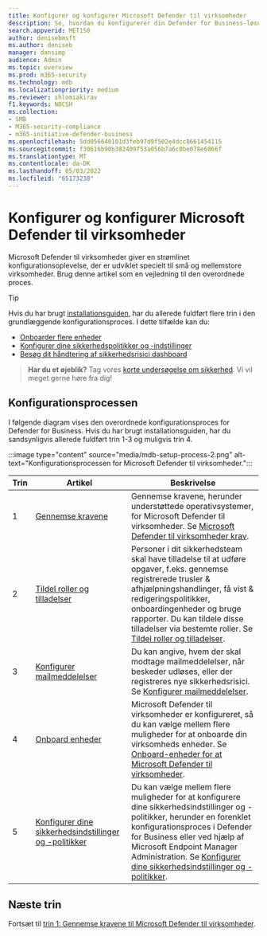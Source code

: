 ```yaml
---
title: Konfigurer og konfigurer Microsoft Defender til virksomheder
description: Se, hvordan du konfigurerer din Defender for Business-løsning til cybersikkerhed. Onboarde enheder, gennemse dine politikker, og rediger dine indstillinger efter behov.
search.appverid: MET150
author: denisebmsft
ms.author: deniseb
manager: dansimp
audience: Admin
ms.topic: overview
ms.prod: m365-security
ms.technology: mdb
ms.localizationpriority: medium
ms.reviewer: shlomiakirav
f1.keywords: NOCSH
ms.collection:
- SMB
- M365-security-compliance
- m365-initiative-defender-business
ms.openlocfilehash: 5dd056640101d3feb97d9f502e4dcc8661454115
ms.sourcegitcommit: f30616b90b382409f53a056b7a6c8be078e6866f
ms.translationtype: MT
ms.contentlocale: da-DK
ms.lasthandoff: 05/03/2022
ms.locfileid: "65173238"
---
```

# <a name="set-up-and-configure-microsoft-defender-for-business"></a>Konfigurer og konfigurer Microsoft Defender til virksomheder

Microsoft Defender til virksomheder giver en strømlinet konfigurationsoplevelse, der er udviklet specielt til små og mellemstore virksomheder. Brug denne artikel som en vejledning til den overordnede proces.

> [!TIP]
> Hvis du har brugt [installationsguiden](mdb-use-wizard.md), har du allerede fuldført flere trin i den grundlæggende konfigurationsproces. I dette tilfælde kan du:
> - [Onboarder flere enheder](mdb-onboard-devices.md)
> - [Konfigurer dine sikkerhedspolitikker og -indstillinger](mdb-configure-security-settings.md)
> - [Besøg dit håndtering af sikkerhedsrisici dashboard](mdb-view-tvm-dashboard.md)

>
> **Har du et øjeblik?**
> Tag vores <a href="https://microsoft.qualtrics.com/jfe/form/SV_0JPjTPHGEWTQr4y" target="_blank">korte undersøgelse om sikkerhed</a>. Vi vil meget gerne høre fra dig!
>

## <a name="the-setup-and-configuration-process"></a>Konfigurationsprocessen

I følgende diagram vises den overordnede konfigurationsproces for Defender for Business. Hvis du har brugt installationsguiden, har du sandsynligvis allerede fuldført trin 1-3 og muligvis trin 4. 

:::image type="content" source="media/mdb-setup-process-2.png" alt-text="Konfigurationsprocessen for Microsoft Defender til virksomheder.":::

| Trin  | Artikel | Beskrivelse  |
|---------|---------|--------|
| 1 | [Gennemse kravene](mdb-requirements.md) | Gennemse kravene, herunder understøttede operativsystemer, for Microsoft Defender til virksomheder. Se [Microsoft Defender til virksomheder krav](mdb-requirements.md). |
| 2 | [Tildel roller og tilladelser](mdb-roles-permissions.md)     | Personer i dit sikkerhedsteam skal have tilladelse til at udføre opgaver, f.eks. gennemse registrerede trusler & afhjælpningshandlinger, få vist & redigeringspolitikker, onboardingenheder og bruge rapporter. Du kan tildele disse tilladelser via bestemte roller. Se [Tildel roller og tilladelser](mdb-roles-permissions.md).        |
| 3 | [Konfigurer mailmeddelelser](mdb-email-notifications.md) | Du kan angive, hvem der skal modtage mailmeddelelser, når beskeder udløses, eller der registreres nye sikkerhedsrisici. Se [Konfigurer mailmeddelelser](mdb-email-notifications.md).| 
| 4 | [Onboard enheder](mdb-onboard-devices.md)     | Microsoft Defender til virksomheder er konfigureret, så du kan vælge mellem flere muligheder for at onboarde din virksomheds enheder. Se [Onboard-enheder for at Microsoft Defender til virksomheder](mdb-onboard-devices.md).         |
| 5 | [Konfigurer dine sikkerhedsindstillinger og -politikker](mdb-configure-security-settings.md) | Du kan vælge mellem flere muligheder for at konfigurere dine sikkerhedsindstillinger og -politikker, herunder en forenklet konfigurationsproces i Defender for Business eller ved hjælp af Microsoft Endpoint Manager Administration. Se [Konfigurer dine sikkerhedsindstillinger og -politikker](mdb-configure-security-settings.md). |

## <a name="next-steps"></a>Næste trin

Fortsæt til [trin 1: Gennemse kravene til Microsoft Defender til virksomheder](mdb-requirements.md).
